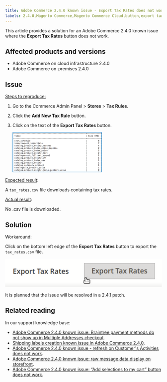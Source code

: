 ```yaml
---
title: Adobe Commerce 2.4.0 known issue - Export Tax Rates does not work
labels: 2.4.0,Magento Commerce,Magento Commerce Cloud,button,export tax rates,known issues,troubleshooting,Adobe Commerce,cloud infrastructure,on-premises
---
```


This article provides a solution for an Adobe Commerce 2.4.0 known issue where the **Export Tax Rates** button does not work.

## Affected products and versions

* Adobe Commerce on cloud infrastructure 2.4.0
* Adobe Commerce on-premises 2.4.0

## Issue

 <ins>Steps to reproduce:</ins>

1. Go to the Commerce Admin Panel > **Stores** > **Tax Rules**.
1. Click the **Add New Tax Rule** button.
1. Click on the text of the **Export Tax Rates** button.

    ![magento_export_tax_rates.png](assets/mceclip0.png)    

 <ins>Expected result</ins>:

 A `tax_rates.csv` file downloads containing tax rates.

 <ins>Actual result</ins>:

 No .csv file is downloaded.

## Solution

Workaround:

Click on the bottom left edge of the **Export Tax Rates** button to export the `tax_rates.csv` file.

![magento_export_tax_rates.png](assets/mceclip1.png)

It is planned that the issue will be resolved in a 2.4.1 patch.

## Related reading

In our support knowledge base:

* [Adobe Commerce 2.4.0 known issue: Braintree payment methods do not show up in Multiple Addresses checkout](https://support.magento.com/hc/en-us/articles/360046354992-Magento-2-4-0-known-issue-Braintree-payment-methods-do-not-show-up-in-Multiple-Addresses-checkout).
* [Shipping labels creation known issue in Adobe Commerce 2.4.0](https://support.magento.com/hc/en-us/articles/360046750171-Shipping-labels-creation-known-issue-in-Magento-2-4-0).
* [Adobe Commerce 2.4.0 known issue - refresh on Customer's Activities does not work](https://support.magento.com/hc/en-us/articles/360046091332-Magento-2-4-0-known-issue-refresh-on-Customer-s-Activities-does-not-work).
* [Adobe Commerce 2.4.0 known issue: raw message data display on storefront](https://support.magento.com/hc/en-us/articles/360045804332).
* [Adobe Commerce 2.4.0 known issue: “Add selections to my cart” button does not work](https://support.magento.com/hc/en-us/articles/360045838312-Magento-2-4-0-known-issue-Add-selections-to-my-cart-button-does-not-work).
